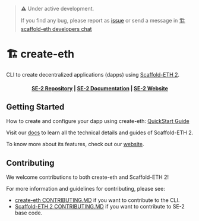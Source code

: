 > ⚠️ Under active development.
>
> If you find any bug, please report as [issue](https://github.com/scaffold-eth/create-eth/issues) or send a message in [🏗 scaffold-eth developers chat](https://t.me/joinchat/F7nCRK3kI93PoCOk)

# 🏗 create-eth

CLI to create decentralized applications (dapps) using [Scaffold-ETH 2](https://github.com/scaffold-eth/scaffold-eth-2).

<h4 align="center">
  <a href="https://github.com/scaffold-eth/scaffold-eth-2">SE-2 Repository</a> |
  <a href="https://docs.scaffoldeth.io">SE-2 Documentation</a> |
  <a href="https://scaffoldeth.io">SE-2 Website</a>
</h4>

## Getting Started

How to create and configure your dapp using create-eth: [QuickStart Guide](https://docs.scaffoldeth.io/quick-start)

Visit our [docs](https://docs.scaffoldeth.io) to learn all the technical details and guides of Scaffold-ETH 2.

To know more about its features, check out our [website](https://scaffoldeth.io).

## Contributing

We welcome contributions to both create-eth and Scaffold-ETH 2!

For more information and guidelines for contributing, please see:

- [create-eth CONTRIBUTING.MD](https://github.com/scaffold-eth/create-eth/blob/main/CONTRIBUTING.md) if you want to contribute to the CLI.
- [Scaffold-ETH 2 CONTRIBUTING.MD](https://github.com/scaffold-eth/scaffold-eth-2/blob/main/CONTRIBUTING.md) if you want to contribute to SE-2 base code.

